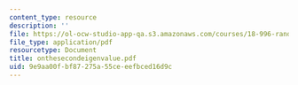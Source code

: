 ```yaml
---
content_type: resource
description: ''
file: https://ol-ocw-studio-app-qa.s3.amazonaws.com/courses/18-996-random-matrix-theory-and-its-applications-spring-2004/9e9aa00fbf87275a55ceeefbced16d9c_onthesecondeigenvalue.pdf
file_type: application/pdf
resourcetype: Document
title: onthesecondeigenvalue.pdf
uid: 9e9aa00f-bf87-275a-55ce-eefbced16d9c
---
```

